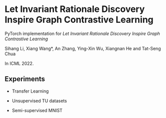 # Let Invariant Rationale Discovery Inspire Graph Contrastive Learning

PyTorch implementation for *Let Invariant Rationale Discovery Inspire Graph Contrastive Learning*

Sihang Li, Xiang Wang*, An Zhang, Ying-Xin Wu, Xiangnan He and Tat-Seng Chua

In ICML 2022.

## Experiments

* Transfer Learning

* Unsupervised TU datasets

* Semi-supervised MNIST



